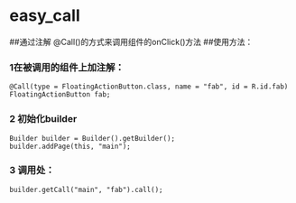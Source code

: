 # easy_call
##通过注解 @Call()的方式来调用组件的onClick()方法
##使用方法：
### 1在被调用的组件上加注解：
```
@Call(type = FloatingActionButton.class, name = "fab", id = R.id.fab)
FloatingActionButton fab;
```
### 2 初始化builder
```
Builder builder = Builder().getBuilder();
builder.addPage(this, "main");
```
### 3 调用处：
```
builder.getCall("main", "fab").call();
```

